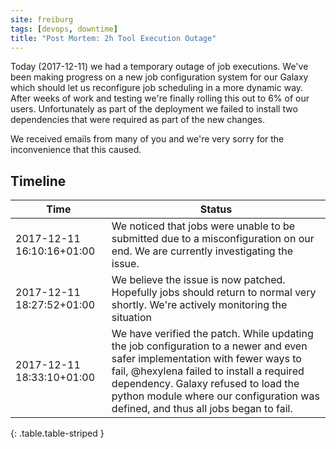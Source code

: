```yaml
---
site: freiburg
tags: [devops, downtime]
title: "Post Mortem: 2h Tool Execution Outage"
---
```


Today (2017-12-11) we had a temporary outage of job executions. We've been making progress on a new job configuration system for our Galaxy which should let us reconfigure job scheduling in a more dynamic way. After weeks of work and testing we're finally rolling this out to 6% of our users. Unfortunately as part of the deployment we failed to install two dependencies that were required as part of the new changes.

We received emails from many of you and we're very sorry for the inconvenience that this caused.

## Timeline

Time                      | Status
------------------------- | ------
2017-12-11 16:10:16+01:00 | We noticed that jobs were unable to be submitted due to a misconfiguration on our end. We are currently investigating the issue.
2017-12-11 18:27:52+01:00 | We believe the issue is now patched. Hopefully jobs should return to normal very shortly. We're actively monitoring the situation
2017-12-11 18:33:10+01:00 | We have verified the patch. While updating the job configuration to a newer and even safer implementation with fewer ways to fail, @hexylena failed to install a required dependency. Galaxy refused to load the python module where our configuration was defined, and thus all jobs began to fail.
{: .table.table-striped }
